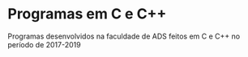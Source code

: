 # Programas em C e C++
Programas desenvolvidos na faculdade de ADS feitos em C e C++ no período de 2017-2019

